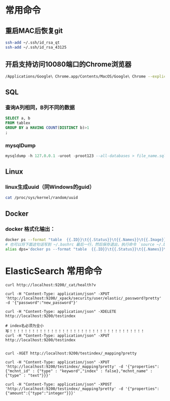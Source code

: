 # 常用命令

## 重启MAC后恢复git

```sh
ssh-add ~/.ssh/id_rsa_qt
ssh-add ~/.ssh/id_rsa_43125
```

## 开启支持访问10080端口的Chrome浏览器

```sh
/Applications/Google\ Chrome.app/Contents/MacOS/Google\ Chrome --explicitly-allowed-ports=10080,8080
```

## SQL

### 查询A列相同，B列不同的数据

```SQL
SELECT a, b
FROM tablex
GROUP BY a HAVING COUNT(DISTINCT b)>1
;
```

### mysqlDump

```sql
mysqldump -h 127.0.0.1 -uroot -proot123 --all-databases > file_name.sql
```

## Linux

### linux生成uuid（同Windows的guid）

```sh
cat /proc/sys/kernel/random/uuid
```

## Docker

### docker 格式化输出：

```sh
docker ps --format "table  {{.ID}}\t{{.Status}}\t{{.Names}}\t{{.Image}}"
# 也可以将下面这句话写到 ~/.bashrc 最后一行，然后保存退出，执行命令 `source ~/.bashrc` 来简化使用，通过 `dps`命令即可使用
alias dps='docker ps --format "table  {{.ID}}\t{{.Status}}\t{{.Names}}\t{{.Image}}"'
```



# ElasticSearch 常用命令

```shell
curl http://localhost:9200/_cat/health?v

curl -H "Content-Type: application/json" -XPUT 'http://localhost:9200/_xpack/security/user/elastic/_password?pretty' -d '{"password":"new_password"}'

curl -H "Content-Type: application/json" -XDELETE http://localhost:9200/testindex

# index名必须为全小写！！！！！！！！！！！！！！！！！！！！！！！！！！！！！！！！！！！！
curl -H "Content-Type: application/json" -XPUT http://localhost:9200/testindex


curl -XGET http://localhost:9200/testindex/_mapping?pretty

curl -H "Content-Type: application/json" -XPUT 'http://localhost:9200/testindex/_mapping?pretty' -d '{"properties":{"mchnt_id" : {"type" : "keyword","index" : false},"mchnt_name" : {"type" : "text"}}}'

curl -H "Content-Type: application/json" -XPOST 'http://localhost:9200/testindex/_mapping?pretty' -d '{"properties": {"amount":{"type":"integer"}}}'

```

